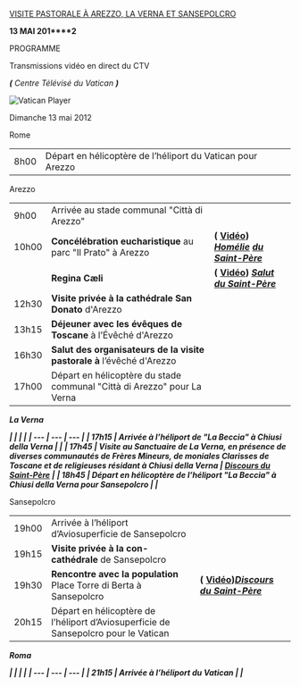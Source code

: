 [VISITE PASTORALE À AREZZO, LA VERNA ET SANSEPOLCRO](/content/benedict-xvi/fr/travels/2012/index_arezzo.html)

**13 MAI 201****2**

PROGRAMME

Transmissions vidéo en direct du CTV

***(*** *Centre Télévisé du Vatican* ***)***

![Vatican Player](/content/dam/benedict-xvi/imagesimg/player.jpg)

Dimanche 13 mai 2012

Rome

|     |     |     |
| --- | --- | --- |
| 8h00 | Départ en hélicoptère de l’héliport du Vatican pour Arezzo |  |

Arezzo

|     |     |     |
| --- | --- | --- |
| 9h00 | Arrivée au stade communal "Città di Arezzo" |  |
| 10h00 | **Concélébration eucharistique** au parc "Il Prato" à Arezzo | **( [Vidéo](http://player.rv.va/vaticanplayer.asp?language=it&tic=VA_QMO2U93N))** ***[Homélie](/content/benedict-xvi/fr/homilies/2012/documents/hf_ben-xvi_hom_20120513_arezzo.html)* *[du Saint-Père](/content/benedict-xvi/fr/homilies/2012/documents/hf_ben-xvi_hom_20120513_arezzo.html)*** |
|  | **Regina Cæli** | **( [Vidéo](http://player.rv.va/vaticanplayer.asp?language=it&tic=VA_QMO2U93N))** ***[Salut du Saint-Père](/content/benedict-xvi/fr/angelus/2012/documents/hf_ben-xvi_reg_20120513_arezzo.html)*** |
| 12h30 | **Visite privée à la cathédrale San Donato** d'Arezzo |  |
| 13h15 | **Déjeuner avec les évêques de Toscane** à l’Évêché d'Arezzo |  |
| 16h30 | **Salut des organisateurs de la visite pastorale à** l’évêché d'Arezzo |  |
| 17h00 | Départ en hélicoptère du stade communal "Città di Arezzo" pour La Verna |  |

***La Verna***

***|     |     |     |***
***| --- | --- | --- |***
***| 17h15 | Arrivée à l’héliport de "La Beccia" à Chiusi della Verna |  |***
***| 17h45 | **Visite au Sanctuaire de La Verna**, en présence de diverses communautés de Frères Mineurs, de moniales Clarisses de Toscane et de religieuses résidant à Chiusi della Verna | ***[Discours du Saint-Père](/content/benedict-xvi/fr/speeches/2012/may/documents/hf_ben-xvi_spe_20120513_la-verna.html)*** |***
***| 18h45 | Départ en hélicoptère de l’héliport "La Beccia" à Chiusi della Verna pour Sansepolcro |  |***

Sansepolcro

|     |     |     |
| --- | --- | --- |
| 19h00 | Arrivée à l’héliport d’Aviosuperficie de Sansepolcro |  |
| 19h15 | **Visite privée à la con-cathédrale** de Sansepolcro |  |
| 19h30 | **Rencontre avec la population** Place Torre di Berta à Sansepolcro | **( [Vidéo](http://player.rv.va/vaticanplayer.asp?language=it&tic=VA_2AWUMFTO))*****[Discours du Saint-Père](/content/benedict-xvi/fr/speeches/2012/may/documents/hf_ben-xvi_spe_20120513_sansepolcro.html)*** |
| 20h15 | Départ en hélicoptère de l’héliport d’Aviosuperficie de Sansepolcro pour le Vatican |  |

***Roma***

***|     |     |     |***
***| --- | --- | --- |***
***| 21h15 | Arrivée à l’héliport du Vatican |  |***